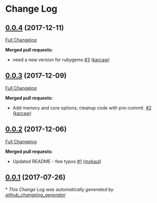 # Change Log

## [0.0.4](https://github.com/EMSL-MSC/knife-ovirt/tree/0.0.4) (2017-12-11)
[Full Changelog](https://github.com/EMSL-MSC/knife-ovirt/compare/0.0.3...0.0.4)

**Merged pull requests:**

- need a new version for rubygems [\#3](https://github.com/EMSL-MSC/knife-ovirt/pull/3) ([karcaw](https://github.com/karcaw))

## [0.0.3](https://github.com/EMSL-MSC/knife-ovirt/tree/0.0.3) (2017-12-09)
[Full Changelog](https://github.com/EMSL-MSC/knife-ovirt/compare/0.0.2...0.0.3)

**Merged pull requests:**

- Add memory and core options; cleanup code with pre-commit. [\#2](https://github.com/EMSL-MSC/knife-ovirt/pull/2) ([karcaw](https://github.com/karcaw))

## [0.0.2](https://github.com/EMSL-MSC/knife-ovirt/tree/0.0.2) (2017-12-06)
[Full Changelog](https://github.com/EMSL-MSC/knife-ovirt/compare/0.0.1...0.0.2)

**Merged pull requests:**

- Updated README - few typos [\#1](https://github.com/EMSL-MSC/knife-ovirt/pull/1) ([mykaul](https://github.com/mykaul))

## [0.0.1](https://github.com/EMSL-MSC/knife-ovirt/tree/0.0.1) (2017-07-26)


\* *This Change Log was automatically generated by [github_changelog_generator](https://github.com/skywinder/Github-Changelog-Generator)*
